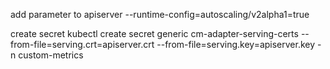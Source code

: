 

add parameter to apiserver
--runtime-config=autoscaling/v2alpha1=true  

create secret
kubectl create  secret generic  cm-adapter-serving-certs --from-file=serving.crt=apiserver.crt --from-file=serving.key=apiserver.key -n custom-metrics
 

